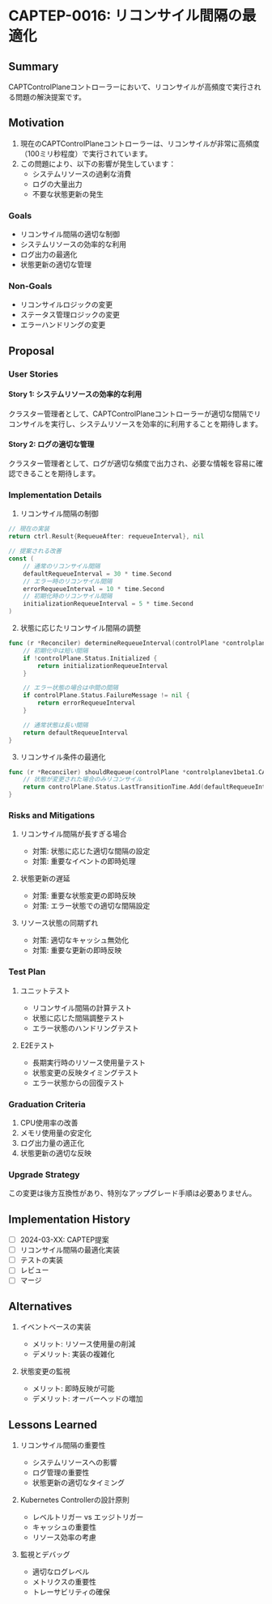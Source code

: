 # CAPTEP-0016: リコンサイル間隔の最適化

## Summary

CAPTControlPlaneコントローラーにおいて、リコンサイルが高頻度で実行される問題の解決提案です。

## Motivation

1. 現在のCAPTControlPlaneコントローラーは、リコンサイルが非常に高頻度（100ミリ秒程度）で実行されています。
2. この問題により、以下の影響が発生しています：
   - システムリソースの過剰な消費
   - ログの大量出力
   - 不要な状態更新の発生

### Goals

- リコンサイル間隔の適切な制御
- システムリソースの効率的な利用
- ログ出力の最適化
- 状態更新の適切な管理

### Non-Goals

- リコンサイルロジックの変更
- ステータス管理ロジックの変更
- エラーハンドリングの変更

## Proposal

### User Stories

#### Story 1: システムリソースの効率的な利用

クラスター管理者として、CAPTControlPlaneコントローラーが適切な間隔でリコンサイルを実行し、システムリソースを効率的に利用することを期待します。

#### Story 2: ログの適切な管理

クラスター管理者として、ログが適切な頻度で出力され、必要な情報を容易に確認できることを期待します。

### Implementation Details

1. リコンサイル間隔の制御
```go
// 現在の実装
return ctrl.Result{RequeueAfter: requeueInterval}, nil

// 提案される改善
const (
    // 通常のリコンサイル間隔
    defaultRequeueInterval = 30 * time.Second
    // エラー時のリコンサイル間隔
    errorRequeueInterval = 10 * time.Second
    // 初期化時のリコンサイル間隔
    initializationRequeueInterval = 5 * time.Second
)
```

2. 状態に応じたリコンサイル間隔の調整
```go
func (r *Reconciler) determineRequeueInterval(controlPlane *controlplanev1beta1.CAPTControlPlane) time.Duration {
    // 初期化中は短い間隔
    if !controlPlane.Status.Initialized {
        return initializationRequeueInterval
    }

    // エラー状態の場合は中間の間隔
    if controlPlane.Status.FailureMessage != nil {
        return errorRequeueInterval
    }

    // 通常状態は長い間隔
    return defaultRequeueInterval
}
```

3. リコンサイル条件の最適化
```go
func (r *Reconciler) shouldRequeue(controlPlane *controlplanev1beta1.CAPTControlPlane) bool {
    // 状態が変更された場合のみリコンサイル
    return controlPlane.Status.LastTransitionTime.Add(defaultRequeueInterval).Before(time.Now())
}
```

### Risks and Mitigations

1. リコンサイル間隔が長すぎる場合
   - 対策: 状態に応じた適切な間隔の設定
   - 対策: 重要なイベントの即時処理

2. 状態更新の遅延
   - 対策: 重要な状態変更の即時反映
   - 対策: エラー状態での適切な間隔設定

3. リソース状態の同期ずれ
   - 対策: 適切なキャッシュ無効化
   - 対策: 重要な更新の即時反映

### Test Plan

1. ユニットテスト
   - リコンサイル間隔の計算テスト
   - 状態に応じた間隔調整テスト
   - エラー状態のハンドリングテスト

2. E2Eテスト
   - 長期実行時のリソース使用量テスト
   - 状態変更の反映タイミングテスト
   - エラー状態からの回復テスト

### Graduation Criteria

1. CPU使用率の改善
2. メモリ使用量の安定化
3. ログ出力量の適正化
4. 状態更新の適切な反映

### Upgrade Strategy

この変更は後方互換性があり、特別なアップグレード手順は必要ありません。

## Implementation History

- [ ] 2024-03-XX: CAPTEP提案
- [ ] リコンサイル間隔の最適化実装
- [ ] テストの実装
- [ ] レビュー
- [ ] マージ

## Alternatives

1. イベントベースの実装
   - メリット: リソース使用量の削減
   - デメリット: 実装の複雑化

2. 状態変更の監視
   - メリット: 即時反映が可能
   - デメリット: オーバーヘッドの増加

## Lessons Learned

1. リコンサイル間隔の重要性
   - システムリソースへの影響
   - ログ管理の重要性
   - 状態更新の適切なタイミング

2. Kubernetes Controllerの設計原則
   - レベルトリガー vs エッジトリガー
   - キャッシュの重要性
   - リソース効率の考慮

3. 監視とデバッグ
   - 適切なログレベル
   - メトリクスの重要性
   - トレーサビリティの確保
